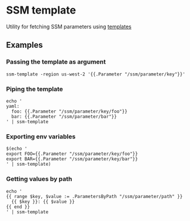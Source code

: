 # SSM template

Utility for fetching SSM parameters using [templates](https://golang.org/pkg/text/template/)

## Examples

### Passing the template as argument
```
ssm-template -region us-west-2 '{{.Parameter "/ssm/parameter/key"}}'
```

### Piping the template
```
echo '
yaml:
  foo: {{.Parameter "/ssm/parameter/key/foo"}}
  bar: {{.Parameter "/ssm/parameter/bar"}}
' | ssm-template
```

### Exporting env variables
```
$(echo '
export FOO={{.Parameter "/ssm/parameter/key/foo"}}
export BAR={{.Parameter "/ssm/parameter/key/bar"}}
' | ssm-template)
```

### Getting values by path
```
echo '
{{ range $key, $value := .ParametersByPath "/ssm/parameter/path" }}
  {{ $key }}: {{ $value }}
{{ end }}
' | ssm-template
```

